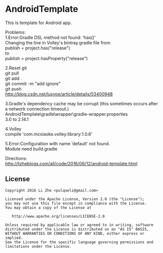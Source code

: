 # AndroidTemplate
This is template for Android app.

Problems:<br>
1.Error:Gradle DSL method not found: 'has()'<br>
Changing the line in Volley's bintray.gradle file from<br>
publish = project.has("release")<br>
to<br>
publish = project.hasProperty("release")<br>

2.Reset git<br>
git pull<br>
git add .<br>
git commit -m "add ignore"<br>
git push<br>
http://blog.csdn.net/lusyoe/article/details/53400948<br>

3.Gradle's dependency cache may be corrupt (this sometimes occurs after a network connection timeout.)<br>
AndroidTemplate\gradle\wrapper\gradle-wrapper.properties<br>
3.0 to 2.14.1<br>

4.Volley <br>
compile 'com.mcxiaoke.volley:library:1.0.6'<br>

5.Error:Configuration with name ‘default’ not found.<br>
Module need build.gradle<br>

Directions: <br>
<a target="_blank" href="http://lizheblogs.com/all/code/2016/06/12/android-template.html">
http://lizheblogs.com/all/code/2016/06/12/android-template.html</a></p>

## License

    Copyright 2016 Li Zhe <pulqueli@gmail.com>

    Licensed under the Apache License, Version 2.0 (the "License");
    you may not use this file except in compliance with the License.
    You may obtain a copy of the License at

       http://www.apache.org/licenses/LICENSE-2.0

    Unless required by applicable law or agreed to in writing, software
    distributed under the License is distributed on an "AS IS" BASIS,
    WITHOUT WARRANTIES OR CONDITIONS OF ANY KIND, either express or implied.
    See the License for the specific language governing permissions and
    limitations under the License.
